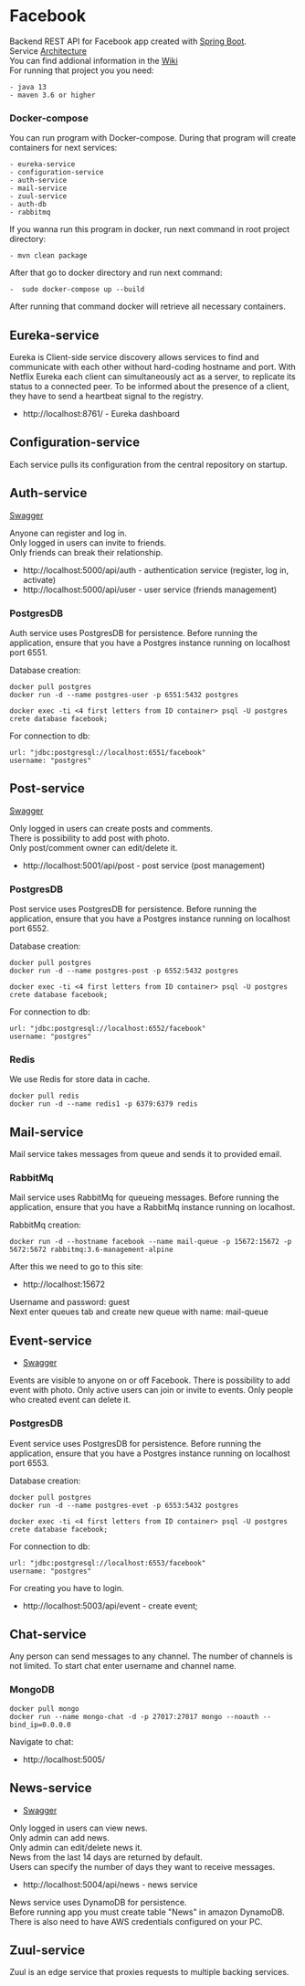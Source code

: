 # Facebook
Backend REST API for Facebook app created with [Spring Boot](http://projects.spring.io/spring-boot/).  
Service [Architecture](ARCHITECTURE.MD)  
You can find addional information in the [Wiki](WIKI.md)  
For running that project you you need:

``` 
- java 13
- maven 3.6 or higher
```

### Docker-compose
You can run program with Docker-compose. During that program will create containers for next services:
```
- eureka-service
- configuration-service
- auth-service
- mail-service
- zuul-service
- auth-db
- rabbitmq
```


If you wanna run this program in docker, run next command in root project directory:
```
- mvn clean package
```
After that go to docker directory and run next command:
```
-  sudo docker-compose up --build
```
After running that command docker will retrieve all necessary containers.
    


## Eureka-service

Eureka is Client-side service discovery allows services to find and 
communicate with each other without hard-coding hostname and port.
With Netflix Eureka each client can simultaneously act as a server,
to replicate its status to a connected peer.
To be informed about the presence of a client, they have to
send a heartbeat signal to the registry.

- http://localhost:8761/ - Eureka dashboard

## Configuration-service  

Each service pulls its configuration from the central repository on startup.

## Auth-service  
[Swagger](http://localhost:5000/swagger-ui.html)  

Anyone can register and log in.  
Only logged in users can invite to friends.  
Only friends can break their relationship.

- http://localhost:5000/api/auth - authentication service (register, log in, activate)
- http://localhost:5000/api/user - user service (friends management)

### PostgresDB    

Auth service uses PostgresDB for persistence.
Before running the application, ensure that you have a Postgres instance running on localhost port 6551.
         
Database creation:

    docker pull postgres
    docker run -d --name postgres-user -p 6551:5432 postgres
            
    docker exec -ti <4 first letters from ID container> psql -U postgres
    crete database facebook;
              
For connection to db:
                   
    url: "jdbc:postgresql://localhost:6551/facebook"
    username: "postgres"
    
## Post-service  
[Swagger](http://localhost:5001/swagger-ui.html)  

Only logged in users can create posts and comments.  
There is possibility to add post with photo.    
Only post/comment owner can edit/delete it.  

- http://localhost:5001/api/post - post service (post management)

### PostgresDB    

Post service uses PostgresDB for persistence.
Before running the application, ensure that you have a Postgres instance running on localhost port 6552.
       
Database creation:

    docker pull postgres
    docker run -d --name postgres-post -p 6552:5432 postgres
            
    docker exec -ti <4 first letters from ID container> psql -U postgres
    crete database facebook;
              
For connection to db:
                   
    url: "jdbc:postgresql://localhost:6552/facebook"
    username: "postgres"

### Redis
We use Redis for store data in cache.

    docker pull redis
    docker run -d --name redis1 -p 6379:6379 redis
    
## Mail-service   
Mail service takes messages from queue and sends it to provided email.

### RabbitMq    

Mail service uses RabbitMq for queueing messages.
Before running the application, ensure that you have a RabbitMq instance running on localhost.
       
RabbitMq creation:

    docker run -d --hostname facebook --name mail-queue -p 15672:15672 -p 5672:5672 rabbitmq:3.6-management-alpine
              
After this we need to go to this site:  
 - http://localhost:15672  
 
Username and password: guest  
Next enter queues tab and create new queue with name: mail-queue

## Event-service
* [Swagger](http://localhost:5003/swagger-ui.html)
    
Events are visible to anyone on or off Facebook. 
There is possibility to add event with photo.
Only active users can join or invite to events.
Only people who created event can delete it.
    
### PostgresDB
Event service uses PostgresDB for persistence.
Before running the application, ensure that you have a Postgres instance running on localhost port 6553.
        
Database creation:
            
    docker pull postgres
    docker run -d --name postgres-evet -p 6553:5432 postgres
            
    docker exec -ti <4 first letters from ID container> psql -U postgres
    crete database facebook;

For connection to db:
                   
    url: "jdbc:postgresql://localhost:6553/facebook"
    username: "postgres"

For creating you have to login.
- http://localhost:5003/api/event - create event;

## Chat-service
Any person can send messages to any channel.
The number of channels is not limited.
To start chat enter username and channel name.

### MongoDB

    docker pull mongo
    docker run --name mongo-chat -d -p 27017:27017 mongo --noauth --bind_ip=0.0.0.0
    
Navigate to chat: 
- http://localhost:5005/


    
## News-service
* [Swagger](http://localhost:5004/swagger-ui.html)
    
Only logged in users can view news.  
Only admin can add news.      
Only admin can edit/delete news it.   
News from the last 14 days are returned by default.  
Users can specify the number of days they want to receive messages.  
 
 - http://localhost:5004/api/news - news service
    
News service uses DynamoDB for persistence.  
Before running app you must create table "News" in amazon DynamoDB.  
There is also need to have AWS credentials configured on your PC.
        
## Zuul-service
Zuul is an edge service that proxies requests to multiple backing services.     

        
    
